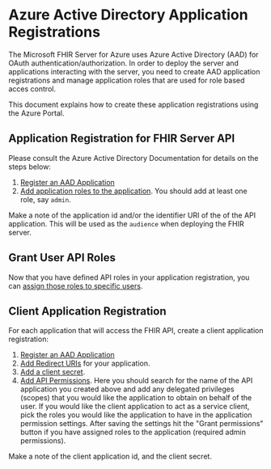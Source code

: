 # Azure Active Directory Application Registrations

The Microsoft FHIR Server for Azure uses Azure Active Directory (AAD) for OAuth authentication/authorization. In order to deploy the server and applications interacting with the server, you need to create AAD application registrations and manage application roles that are used for role based acces control.

This document explains how to create these application registrations using the Azure Portal.

## Application Registration for FHIR Server API

Please consult the Azure Active Directory Documentation for details on the steps below:

1. [Register an AAD Application](https://docs.microsoft.com/en-us/azure/active-directory/develop/quickstart-v1-add-azure-ad-app)
2. [Add application roles to the application](https://docs.microsoft.com/en-us/azure/active-directory/develop/howto-add-app-roles-in-azure-ad-apps). You should add at least one role, say `admin`.

Make a note of the application id and/or the identifier URI of the of the API application. This will be used as the `audience` when deploying the FHIR server.  

## Grant User API Roles

Now that you have defined API roles in your application registration, you can [assign those roles to specific users](https://docs.microsoft.com/en-us/azure/active-directory/develop/howto-add-app-roles-in-azure-ad-apps#assign-users-and-groups-to-roles).

## Client Application Registration

For each application that will access the FHIR API, create a client application registration:

1. [Register an AAD Application](https://docs.microsoft.com/en-us/azure/active-directory/develop/quickstart-v1-add-azure-ad-app)
2. [Add Redirect URIs](https://docs.microsoft.com/en-us/azure/active-directory/develop/quickstart-configure-app-access-web-apis#add-redirect-uris-to-your-application) for your application.
3. [Add a client secret](https://docs.microsoft.com/en-us/azure/active-directory/develop/quickstart-configure-app-access-web-apis#add-credentials-to-your-web-application).
4. [Add API Permissions](https://docs.microsoft.com/en-us/azure/active-directory/develop/quickstart-configure-app-access-web-apis#add-permissions-to-access-web-apis). Here you should search for the name of the API application you created above and add any delegated privileges (scopes) that you would like the application to obtain on behalf of the user. If you would like the client application to act as a service client, pick the roles you would like the application to have in the application permission settings. After saving the settings hit the "Grant permissions" button if you have assigned roles to the application (required admin permissions).

Make a note of the client application id, and the client secret. 

